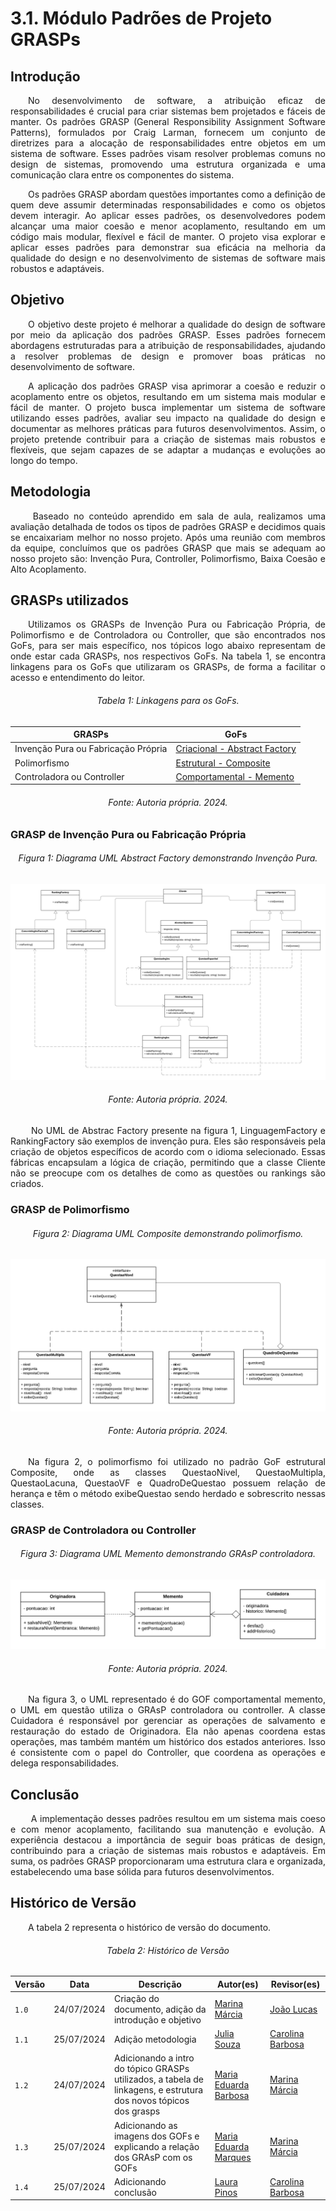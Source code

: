 # **3.1. Módulo Padrões de Projeto GRASPs**

## **Introdução**

<p align="justify">
&emsp;&emsp;No desenvolvimento de software, a atribuição eficaz de responsabilidades é crucial para criar sistemas bem projetados e fáceis de manter. Os padrões GRASP (General Responsibility Assignment Software Patterns), formulados por Craig Larman, fornecem um conjunto de diretrizes para a alocação de responsabilidades entre objetos em um sistema de software. Esses padrões visam resolver problemas comuns no design de sistemas, promovendo uma estrutura organizada e uma comunicação clara entre os componentes do sistema.
</p>
<p align="justify"> 
&emsp;&emsp;Os padrões GRASP abordam questões importantes como a definição de quem deve assumir determinadas responsabilidades e como os objetos devem interagir. Ao aplicar esses padrões, os desenvolvedores podem alcançar uma maior coesão e menor acoplamento, resultando em um código mais modular, flexível e fácil de manter. O projeto visa explorar e aplicar esses padrões para demonstrar sua eficácia na melhoria da qualidade do design e no desenvolvimento de sistemas de software mais robustos e adaptáveis.
</p>

## **Objetivo**

<p align="justify">
&emsp;&emsp;O objetivo deste projeto é melhorar a qualidade do design de software por meio da aplicação dos padrões GRASP. Esses padrões fornecem abordagens estruturadas para a atribuição de responsabilidades, ajudando a resolver problemas de design e promover boas práticas no desenvolvimento de software.
</p>
<p align="justify">
&emsp;&emsp;A aplicação dos padrões GRASP visa aprimorar a coesão e reduzir o acoplamento entre os objetos, resultando em um sistema mais modular e fácil de manter. O projeto busca implementar um sistema de software utilizando esses padrões, avaliar seu impacto na qualidade do design e documentar as melhores práticas para futuros desenvolvimentos. Assim, o projeto pretende contribuir para a criação de sistemas mais robustos e flexíveis, que sejam capazes de se adaptar a mudanças e evoluções ao longo do tempo.
</p>


## **Metodologia**

<p align="justify">
&emsp;&emsp; Baseado no conteúdo aprendido em sala de aula, realizamos uma avaliação detalhada de todos os tipos de padrões GRASP e decidimos quais se encaixariam melhor no nosso projeto. Após uma reunião com membros da equipe, concluímos que os padrões GRASP que mais se adequam ao nosso projeto são: Invenção Pura, Controller, Polimorfismo, Baixa Coesão e Alto Acoplamento.
</p>

## **GRASPs utilizados**

<p align="justify">
&emsp;&emsp;Utilizamos os GRASPs de Invenção Pura ou Fabricação Própria, de Polimorfismo e de Controladora ou Controller, que são encontrados nos GoFs, para ser mais específico, nos tópicos logo abaixo representam de onde estar cada GRASPs, nos respectivos GoFs. Na tabela 1, se encontra linkagens para os GoFs que utilizaram os GRASPs, de forma a facilitar o acesso e entendimento do leitor. 
</p>

<h6 align="center">Tabela 1: Linkagens para os GoFs.</h6>
<div align="center">

| GRASPs | GoFs  |
| ------ | ----- |
| Invenção Pura ou Fabricação Própria | [Criacional - Abstract Factory](https://unbarqdsw2024-1.github.io/2024.1_G6_My_LanguageLearning/#/PadroesDeProjeto/criacionalAbstractFactory) |
| Polimorfismo | [Estrutural - Composite](https://unbarqdsw2024-1.github.io/2024.1_G6_My_LanguageLearning/#/PadroesDeProjeto/estruturalComposite) |
| Controladora ou Controller | [Comportamental - Memento](https://unbarqdsw2024-1.github.io/2024.1_G6_My_LanguageLearning/#/PadroesDeProjeto/comportamentalMemento) |

</div>
<h6 align="center">Fonte: Autoria própria. 2024.</h6>

### **GRASP de Invenção Pura ou Fabricação Própria**

<h6 align="center">Figura 1: Diagrama UML Abstract Factory demonstrando Invenção Pura.</h6>
<div align="center">

![abstractFactoryCri](./img/diag-criacional-abscractFactory.png)

</div>
<h6 align="center">Fonte: Autoria própria. 2024.</h6>


<p align="justify">
&emsp;&emsp; No UML de Abstrac Factory presente na figura 1, LinguagemFactory e RankingFactory são exemplos de invenção pura. Eles são responsáveis pela criação de objetos específicos de acordo com o idioma selecionado. Essas fábricas encapsulam a lógica de criação, permitindo que a classe Cliente não se preocupe com os detalhes de como as questões ou rankings são criados. 
</p>


### **GRASP de Polimorfismo**

<h6 align="center">Figura 2: Diagrama UML Composite demonstrando polimorfismo.</h6>
<div align="center">

![compositeGrasp](./img/diag-estrutural-composite.png)

</div>
<h6 align="center">Fonte: Autoria própria. 2024.</h6>

<p align="justify">
&emsp;&emsp;Na figura 2, o polimorfismo foi utilizado no padrão GoF estrutural Composite, onde as classes QuestaoNivel, QuestaoMultipla, QuestaoLacuna, QuestaoVF e QuadroDeQuestao possuem relação de herança e têm o método exibeQuestao sendo herdado e sobrescrito nessas classes.
</p>


### **GRASP de Controladora ou Controller**

<h6 align="center">Figura 3: Diagrama UML Memento demonstrando GRAsP controladora.</h6>
<div align="center">

![memento](./img/diag-comportamental-memento.png)

</div>
<h6 align="center">Fonte: Autoria própria. 2024.</h6>

<p align="justify">
&emsp;&emsp;Na figura 3, o UML representado é do GOF comportamental memento, o UML em questão utiliza o GRAsP controladora ou controller. A classe Cuidadora é responsável por gerenciar as operações de salvamento e restauração do estado de Originadora. Ela não apenas coordena estas operações, mas também mantém um histórico dos estados anteriores. Isso é consistente com o papel do Controller, que coordena as operações e delega responsabilidades.
</p>

## **Conclusão**
<p align="justify">
&emsp;&emsp;
A implementação desses padrões resultou em um sistema mais coeso e com menor acoplamento, facilitando sua manutenção e evolução. A experiência destacou a importância de seguir boas práticas de design, contribuindo para a criação de sistemas mais robustos e adaptáveis. Em suma, os padrões GRASP proporcionaram uma estrutura clara e organizada, estabelecendo uma base sólida para futuros desenvolvimentos.
</p>

## **Histórico de Versão**

<p align="justify">
&emsp;&emsp;A tabela 2 representa o histórico de versão do documento.
</p>

<h6 align="center">Tabela 2: Histórico de Versão</h6>
<div align="center">



| Versão | Data       | Descrição            | Autor(es)                                           | Revisor(es) |
| ------ | ---------- | -------------------- | --------------------------------------------------- | ----------- |
| `1.0`  | 24/07/2024 | Criação do documento, adição da introdução e objetivo | [Marina Márcia](https://github.com/The-Boss-Nina) | [João Lucas](https://github.com/Jlmsousa)    |
| `1.1`  | 25/07/2024 | Adição metodologia | [Julia Souza](https://github.com/JuliaSSouza) |  [Carolina Barbosa](https://github.com/CarolinaBarb) |
| `1.2`  | 24/07/2024 | Adicionando a intro do tópico GRASPs utilizados, a tabela de linkagens, e estrutura dos novos tópicos dos grasps | [Maria Eduarda Barbosa](https://github.com/Madu01) | [Marina Márcia](https://github.com/The-Boss-Nina)    |
| `1.3`  | 25/07/2024| Adicionando as imagens dos GOFs e explicando a relação dos GRAsP com os GOFs | [Maria Eduarda Marques](https://github.com/EduardaSMarques)   | [Marina Márcia](https://github.com/The-Boss-Nina)   |
| `1.4`  | 25/07/2024| Adicionando conclusão | [Laura Pinos](https://github.com/laurapinos)   | [Carolina Barbosa](https://github.com/CarolinaBarb)   |
